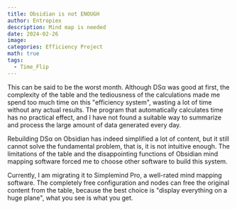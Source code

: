 ```yaml
---
title: Obsidian is not ENOUGH
author: Entropiex
description: Mind map is needed
date: 2024-02-26
image: 
categories: Efficiency Project
math: true
tags:
  - Time_Flip
---
```

This can be said to be the worst month. Although DSα was good at first, the complexity of the table and the tediousness of the calculations made me spend too much time on this "efficiency system", wasting a lot of time without any actual results. The program that automatically calculates time has no practical effect, and I have not found a suitable way to summarize and process the large amount of data generated every day.

Rebuilding DSα on Obsidian has indeed simplified a lot of content, but it still cannot solve the fundamental problem, that is, it is not intuitive enough. The limitations of the table and the disappointing functions of Obsidian mind mapping software forced me to choose other software to build this system.

Currently, I am migrating it to Simplemind Pro, a well-rated mind mapping software. The completely free configuration and nodes can free the original content from the table, because the best choice is "display everything on a huge plane", what you see is what you get.